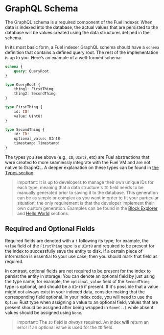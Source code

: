 # GraphQL Schema

The GraphQL schema is a required component of the Fuel indexer. When data is indexed into the database, the actual values that are persisted to the database will be values created using the data structures defined in the schema.

In its most basic form, a Fuel indexer GraphQL schema should have a `schema` definition that contains a defined query root. The rest of the implementation is up to you. Here's an example of a well-formed schema:

```graphql
schema {
    query: QueryRoot
}

type QueryRoot {
    thing1: FirstThing
    thing2: SecondThing
}

type FirstThing {
    id: ID!
    value: UInt8!
}

type SecondThing {
    id: ID!
    optional_value: UInt8
    timestamp: Timestamp!
}
```

The types you see above (e.g., `ID`, `UInt8`, etc) are Fuel abstractions that were created to more seamlessly integrate with the Fuel VM and are not native to GraphQL. A deeper explanation on these
types can be found in [the Types section](../../data-types/types.md).

> Important: It is up to developers to manage their own unique IDs for each type, meaning that a data structure's `ID` field needs to be manually generated prior to saving it to the database. This generation can be as simple or complex as you want in order to fit your particular situation; the only requirement is that the developer implement their own custom generation. Examples can be found in the [Block Explorer](../../../examples/block-explorer.md) and [Hello World](../../../examples/hello-world.md) sections.

## Required and Optional Fields

Required fields are denoted with a `!` following its type; for example, the `value` field of the `FirstThing` type is a `UInt8` and required to be present for the index to successfully save the entity to disk. If a certain piece of information is essential to your use case, then you should mark that field as required.

In contrast, optional fields are not required to be present for the index to persist the entity in storage. You can denote an optional field by just using the type name; for example, the `optional_value` field of the `SecondThing` type is optional, and should be a `UInt8` if present. If it's possible that a value might not always exist in your indexed data, consider making that the corresponding field optional. In your index code, you will need to use the `Option` Rust type when assigning a value to an optional field; values that are present should be assigned after being wrapped in `Some(..)` while absent values should be assigned using `None`.

> Important: The `ID` field is _always_ required. An index **will** return an error if an optional value is used for the `ID` field.
